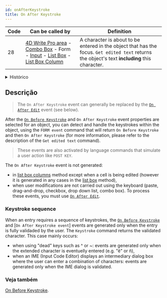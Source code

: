 ```yaml
---
id: onAfterKeystroke
title: On After Keystroke
---
```


| Code | Can be called by                                                                                                                                                                                                                                                           | Definition                                                                                                                                     |
| ---- | -------------------------------------------------------------------------------------------------------------------------------------------------------------------------------------------------------------------------------------------------------------------------- | ---------------------------------------------------------------------------------------------------------------------------------------------- |
| 28   | [4D Write Pro area](FormObjects/writeProArea_overview) - [Combo Box](FormObjects/comboBox_overview.md) - Form - [Input](FormObjects/input_overview.md) - [List Box](FormObjects/listbox_overview.md) - [List Box Column](FormObjects/listbox_overview.md#list-box-columns) | A character is about to be entered in the object that has the focus. `Get edited text` returns the object's text **including** this character. |

<details><summary>Histórico</summary>

| Versão | Mudanças                                                                                                         |
| ------ | ---------------------------------------------------------------------------------------------------------------- |
| v18 R5 | - Support in non-enterable list boxes<p>- The event is now triggered after IME validation |
</details>


## Descrição

> The `On After Keystroke` event can generally be replaced by the [`On After Edit`](onAfterEdit.md) event (see below).

After the [`On Before Keystroke`](onBeforeKeystroke.md) and `On After Keystroke` event properties are selected for an object, you can detect and handle the keystrokes within the object, using the `FORM event` command that will return `On Before Keystroke` and then `On After Keystroke` (for more information, please refer to the description of the `Get edited text` command).

> These events are also activated by language commands that simulate a user action like `POST KEY`.

The `On After Keystroke` event is not generated:

- in [list box columns](FormObjects/listbox_overview.md#list-box-columns) method except when a cell is being edited (however it is generated in any cases in the [list box](FormObjects/listbox_overview.md) method),
- when user modifications are not carried out using the keyboard (paste, drag-and-drop, checkbox, drop down list, combo box). To process these events, you must use [`On After Edit`](onAfterEdit.md).


### Keystroke sequence

When an entry requires a sequence of keystrokes, the [`On Before Keystroke`](onBeforeKeystroke.md) and [`On After Keystroke event`] events are generated only when the entry is fully validaded by the user. The `Keystroke` command returns the validated character. This case mainly occurs:

- when using "dead" keys such as ^ or ~: events are generated only when the extended character is eventuelly entered (e.g. "ê" or ñ),
- when an IME (Input Code Editor) displays an intermediary dialog box where the user can enter a combination of characters: events are generated only when the IME dialog is validated.


### Veja também
[On Before Keystroke](onBeforeKeystroke.md).